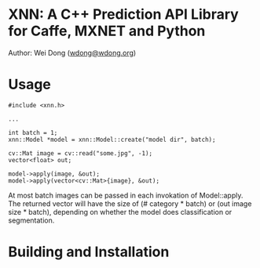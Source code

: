 XNN: A C++ Prediction API Library for Caffe, MXNET and Python
=============================================================

Author: Wei Dong (wdong@wdong.org)

# Usage
```
#include <xnn.h>

...

int batch = 1;
xnn::Model *model = xnn::Model::create("model dir", batch);

cv::Mat image = cv::read("some.jpg", -1);
vector<float> out;

model->apply(image, &out);
model->apply(vector<cv::Mat>{image}, &out); 
```

At most batch images can be passed in each invokation of Model::apply.
The returned vector will have the size of (# category * batch) or
(out image size * batch), depending on whether the model does
classification or segmentation.

# Building and Installation



